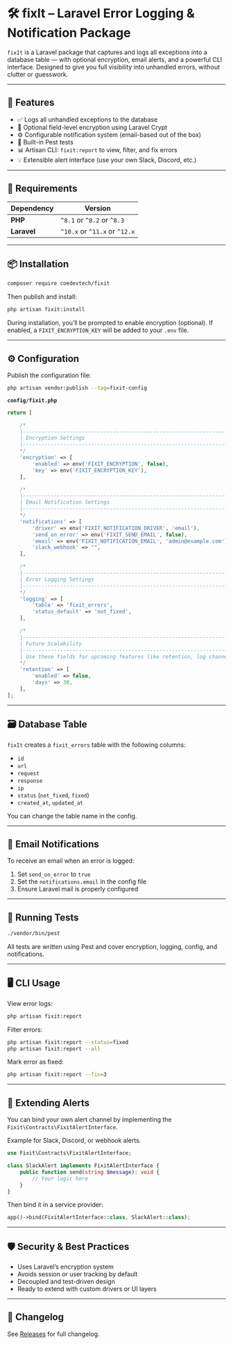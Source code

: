 # 🛠️ fixIt – Laravel Error Logging & Notification Package

`fixIt` is a Laravel package that captures and logs all exceptions into a database table — with optional encryption, email alerts, and a powerful CLI interface. Designed to give you full visibility into unhandled errors, without clutter or guesswork.

---

## 🚀 Features

- ✅ Logs all unhandled exceptions to the database
- 🔐 Optional field-level encryption using Laravel Crypt
- ⚙️ Configurable notification system (email-based out of the box)
- 🧪 Built-in Pest tests
- 📊 Artisan CLI: `fixit:report` to view, filter, and fix errors
- 💡 Extensible alert interface (use your own Slack, Discord, etc.)

---

## 🧩 Requirements

| Dependency | Version |
|------------|---------|
| **PHP**    | `^8.1` or `^8.2` or `^8.3` |
| **Laravel**| `^10.x` or `^11.x` or `^12.x` |

---

## 📦 Installation

```bash
composer require coedevtech/fixit
```

Then publish and install:

```bash
php artisan fixit:install
```

During installation, you’ll be prompted to enable encryption (optional). If enabled, a `FIXIT_ENCRYPTION_KEY` will be added to your `.env` file.

---

## ⚙️ Configuration

Publish the configuration file:

```bash
php artisan vendor:publish --tag=fixit-config
```

**`config/fixit.php`**

```php
return [

    /*
    |--------------------------------------------------------------------------
    | Encryption Settings
    |--------------------------------------------------------------------------
    */
    'encryption' => [
        'enabled' => env('FIXIT_ENCRYPTION', false),
        'key' => env('FIXIT_ENCRYPTION_KEY'),
    ],

    /*
    |--------------------------------------------------------------------------
    | Email Notification Settings
    |--------------------------------------------------------------------------
    */
    'notifications' => [
        'driver' => env('FIXIT_NOTIFICATION_DRIVER', 'email'),
        'send_on_error' => env('FIXIT_SEND_EMAIL', false),
        'email' => env('FIXIT_NOTIFICATION_EMAIL', 'admin@example.com'),
        'slack_webhook' => "",
    ],

    /*
    |--------------------------------------------------------------------------
    | Error Logging Settings
    |--------------------------------------------------------------------------
    */
    'logging' => [
        'table' => 'fixit_errors',
        'status_default' => 'not_fixed',
    ],

    /*
    |--------------------------------------------------------------------------
    | Future Scalability
    |--------------------------------------------------------------------------
    | Use these fields for upcoming features like retention, log channels, etc.
    */
    'retention' => [
        'enabled' => false,
        'days' => 30,
    ],
];
```

---

## 🗃️ Database Table

`fixIt` creates a `fixit_errors` table with the following columns:

- `id`
- `url`
- `request`
- `response`
- `ip`
- `status` (`not_fixed`, `fixed`)
- `created_at`, `updated_at`

You can change the table name in the config.

---

## 📧 Email Notifications

To receive an email when an error is logged:

1. Set `send_on_error` to `true`
2. Set the `notifications.email` in the config file
3. Ensure Laravel mail is properly configured

---

## 🧪 Running Tests

```bash
./vendor/bin/pest
```

All tests are written using Pest and cover encryption, logging, config, and notifications.

---

## 🖥️ CLI Usage

View error logs:

```bash
php artisan fixit:report
```

Filter errors:

```bash
php artisan fixit:report --status=fixed
php artisan fixit:report --all
```

Mark error as fixed:

```bash
php artisan fixit:report --fix=3
```

---

## 🔌 Extending Alerts

You can bind your own alert channel by implementing the `Fixit\Contracts\FixitAlertInterface`.

Example for Slack, Discord, or webhook alerts.

```php
use Fixit\Contracts\FixitAlertInterface;

class SlackAlert implements FixitAlertInterface {
    public function send(string $message): void {
        // Your logic here
    }
}
```

Then bind it in a service provider:

```php
app()->bind(FixitAlertInterface::class, SlackAlert::class);
```

---

## 🛡️ Security & Best Practices

- Uses Laravel’s encryption system
- Avoids session or user tracking by default
- Decoupled and test-driven design
- Ready to extend with custom drivers or UI layers

---

## 📝 Changelog

See [Releases](https://github.com/coedevtech/coedevtech-fixit/releases) for full changelog.

